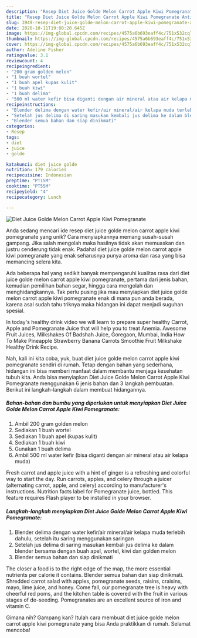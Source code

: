 ```yaml
---
description: "Resep Diet Juice Golde Melon Carrot Apple Kiwi Pomegranate Anti Gagal"
title: "Resep Diet Juice Golde Melon Carrot Apple Kiwi Pomegranate Anti Gagal"
slug: 3949-resep-diet-juice-golde-melon-carrot-apple-kiwi-pomegranate-anti-gagal
date: 2020-10-11T19:08:20.645Z
image: https://img-global.cpcdn.com/recipes/4575a6b693eaff4c/751x532cq70/diet-juice-golde-melon-carrot-apple-kiwi-pomegranate-foto-resep-utama.jpg
thumbnail: https://img-global.cpcdn.com/recipes/4575a6b693eaff4c/751x532cq70/diet-juice-golde-melon-carrot-apple-kiwi-pomegranate-foto-resep-utama.jpg
cover: https://img-global.cpcdn.com/recipes/4575a6b693eaff4c/751x532cq70/diet-juice-golde-melon-carrot-apple-kiwi-pomegranate-foto-resep-utama.jpg
author: Adeline Fisher
ratingvalue: 3.1
reviewcount: 4
recipeingredient:
- "200 gram golden melon"
- "1 buah wortel"
- "1 buah apel kupas kulit"
- "1 buah kiwi"
- "1 buah delima"
- "500 ml water kefir bisa diganti dengan air mineral atau air kelapa muda"
recipeinstructions:
- "Blender delima dengan water kefir/air mineral/air kelapa muda terlebih dahulu, setelah itu saring menggunakan saringan"
- "Setelah jus delima di saring masukan kembali jus delima ke dalam blender bersama dengan buah apel, wortel, kiwi dan golden melon"
- "Blender semua bahan dan siap dinikmati"
categories:
- Resep
tags:
- diet
- juice
- golde

katakunci: diet juice golde 
nutrition: 179 calories
recipecuisine: Indonesian
preptime: "PT15M"
cooktime: "PT55M"
recipeyield: "4"
recipecategory: Lunch

---
```



![Diet Juice Golde Melon Carrot Apple Kiwi Pomegranate](https://img-global.cpcdn.com/recipes/4575a6b693eaff4c/751x532cq70/diet-juice-golde-melon-carrot-apple-kiwi-pomegranate-foto-resep-utama.jpg)

Anda sedang mencari ide resep diet juice golde melon carrot apple kiwi pomegranate yang unik? Cara menyiapkannya memang susah-susah gampang. Jika salah mengolah maka hasilnya tidak akan memuaskan dan justru cenderung tidak enak. Padahal diet juice golde melon carrot apple kiwi pomegranate yang enak seharusnya punya aroma dan rasa yang bisa memancing selera kita.

Ada beberapa hal yang sedikit banyak mempengaruhi kualitas rasa dari diet juice golde melon carrot apple kiwi pomegranate, pertama dari jenis bahan, kemudian pemilihan bahan segar, hingga cara mengolah dan menghidangkannya. Tak perlu pusing jika mau menyiapkan diet juice golde melon carrot apple kiwi pomegranate enak di mana pun anda berada, karena asal sudah tahu triknya maka hidangan ini dapat menjadi suguhan spesial.

In today&#39;s healthy drink video we will learn to prepare super healthy Carrot, Apple and Pomegranate Juice that will help you to treat Anemia. Awesome Fruit Juices, Milkshakes Of Badshah Juice, Goregaon, Mumbai, India How To Make Pineapple Strawberry Banana Carrots Smoothie Fruit Milkshake Healthy Drink Recipe.


Nah, kali ini kita coba, yuk, buat diet juice golde melon carrot apple kiwi pomegranate sendiri di rumah. Tetap dengan bahan yang sederhana, hidangan ini bisa memberi manfaat dalam membantu menjaga kesehatan tubuh kita. Anda bisa menyiapkan Diet Juice Golde Melon Carrot Apple Kiwi Pomegranate menggunakan 6 jenis bahan dan 3 langkah pembuatan. Berikut ini langkah-langkah dalam membuat hidangannya.

<!--inarticleads1-->

##### Bahan-bahan dan bumbu yang diperlukan untuk menyiapkan Diet Juice Golde Melon Carrot Apple Kiwi Pomegranate:

1. Ambil 200 gram golden melon
1. Sediakan 1 buah wortel
1. Sediakan 1 buah apel (kupas kulit)
1. Sediakan 1 buah kiwi
1. Gunakan 1 buah delima
1. Ambil 500 ml water kefir (bisa diganti dengan air mineral atau air kelapa muda)


Fresh carrot and apple juice with a hint of ginger is a refreshing and colorful way to start the day. Run carrots, apples, and celery through a juicer (alternating carrot, apple, and celery) according to manufacturer&#39;s instructions. Nutrition facts label for Pomegranate juice, bottled. This feature requires Flash player to be installed in your browser. 

<!--inarticleads2-->

##### Langkah-langkah menyiapkan Diet Juice Golde Melon Carrot Apple Kiwi Pomegranate:

1. Blender delima dengan water kefir/air mineral/air kelapa muda terlebih dahulu, setelah itu saring menggunakan saringan
1. Setelah jus delima di saring masukan kembali jus delima ke dalam blender bersama dengan buah apel, wortel, kiwi dan golden melon
1. Blender semua bahan dan siap dinikmati


The closer a food is to the right edge of the map, the more essential nutrients per calorie it contains. Blender semua bahan dan siap dinikmati. Shredded carrot salad with apples, pomegranate seeds, raisins, craisins, mayo, lime juice, and honey. Come fall, our pomegranate tree is heavy with cheerful red poms, and the kitchen table is covered with the fruit in various stages of de-seeding. Pomegranates are an excellent source of iron and vitamin C. 

Gimana nih? Gampang kan? Itulah cara membuat diet juice golde melon carrot apple kiwi pomegranate yang bisa Anda praktikkan di rumah. Selamat mencoba!
